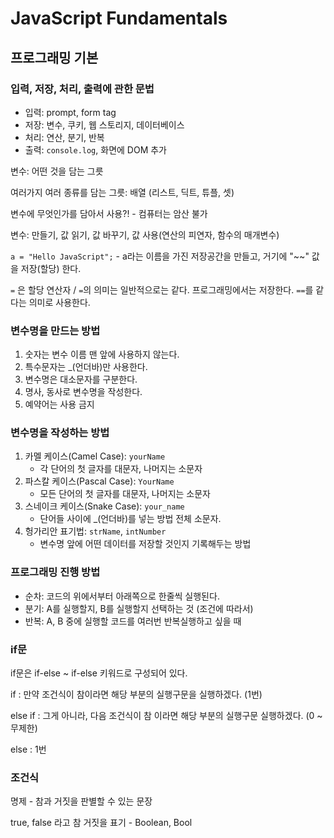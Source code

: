 # JavaScript Fundamentals

## 프로그래밍 기본

### 입력, 저장, 처리, 출력에 관한 문법

- 입력: prompt, form tag
- 저장: 변수, 쿠키, 웹 스토리지, 데이터베이스
- 처리: 연산, 분기, 반복
- 출력: `console.log`, 화면에 DOM 추가

변수: 어떤 것을 담는 그릇

여러가지 여러 종류를 담는 그릇: 배열 (리스트, 딕트, 튜플, 셋)

변수에 무엇인가를 담아서 사용?! - 컴퓨터는 암산 불가

변수: 만들기, 값 읽기, 값 바꾸기, 값 사용(연산의 피연자, 함수의 매개변수)

`a = "Hello JavaScript";` - a라는 이름을 가진 저장공간을 만들고, 거기에 "~~" 값을 저장(할당) 한다.

`=` 은 할당 연산자 / `=`의 의미는 일반적으로는 같다. 프로그래밍에서는 저장한다. `==`를 같다는 의미로 사용한다.



### 변수명을 만드는 방법

1. 숫자는 변수 이름 맨 앞에 사용하지 않는다.
2. 특수문자는 _(언더바)만 사용한다.
3. 변수명은 대소문자를 구분한다.
4. 명사, 동사로 변수명을 작성한다.
5. 예약어는 사용 금지



### 변수명을 작성하는 방법

1. 카멜 케이스(Camel Case): `yourName` 
   - 각 단어의 첫 글자를 대문자, 나머지는 소문자
2. 파스칼 케이스(Pascal Case): `YourName` 
   - 모든 단어의 첫 글자를 대문자, 나머지는 소문자
3. 스네이크 케이스(Snake Case): `your_name` 
   - 단어들 사이에 _(언더바)를 넣는 방법 전체 소문자.
4. 헝가리안 표기법: `strName`, `intNumber`
   - 변수명 앞에 어떤 데이터를 저장할 것인지 기록해두는 방법



### 프로그래밍 진행 방법

- 순차: 코드의 위에서부터 아래쪽으로 한줄씩 실행된다.
- 분기: A를 실행할지, B를 실행할지 선택하는 것 (조건에 따라서)
- 반복: A, B 중에 실행할 코드를 여러번 반복실행하고 싶을 때



### if문

if문은 if-else ~ if-else 키워드로 구성되어 있다.

if : 만약 조건식이 참이라면 해당 부분의 실행구문을 실행하겠다. (1번)

else if : 그게 아니라, 다음 조건식이 참 이라면 해당 부분의 실행구문 실행하겠다. (0 ~ 무제한)

else  : 1번



### 조건식

명제 - 참과 거짓을 판별할 수 있는 문장

true, false 라고 참 거짓을 표기 - Boolean, Bool

